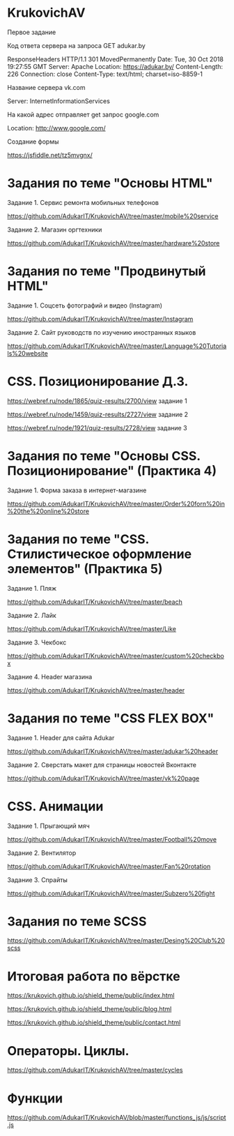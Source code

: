 # KrukovichAV

Первое задание

Код ответа сервера на запроса GET adukar.by

ResponseHeaders HTTP/1.1 301 MovedPermanently Date: Tue, 30 Oct 2018 19:27:55 GMT Server: Apache Location: https://adukar.by/ Content-Length: 226 Connection: close Content-Type: text/html; charset=iso-8859-1

Название сервера vk.com

Server: InternetInformationServices

На какой адрес отправляет get запрос google.com

Location: http://www.google.com/

Создание формы

https://jsfiddle.net/tz5mvgnx/

# Задания по теме "Основы HTML"

Задание 1. Сервис ремонта мобильных телефонов

https://github.com/AdukarIT/KrukovichAV/tree/master/mobile%20service

Задание 2. Магазин оргтехники

https://github.com/AdukarIT/KrukovichAV/tree/master/hardware%20store

# Задания по теме "Продвинутый HTML"

Задание 1. Соцсеть фотографий и видео (Instagram)

https://github.com/AdukarIT/KrukovichAV/tree/master/Instagram

Задание 2. Сайт руководств по изучению иностранных языков

https://github.com/AdukarIT/KrukovichAV/tree/master/Language%20Tutorials%20website

# CSS. Позиционирование Д.З.

https://webref.ru/node/1865/quiz-results/2700/view задание 1

https://webref.ru/node/1459/quiz-results/2727/view задание 2

https://webref.ru/node/1921/quiz-results/2728/view задание 3

# Задания по теме "Основы CSS. Позиционирование" (Практика 4)

Задание 1. Форма заказа в интернет-магазине

https://github.com/AdukarIT/KrukovichAV/tree/master/Order%20forn%20in%20the%20online%20store

# Задания по теме "CSS. Стилистическое оформление элементов" (Практика 5)

Задание 1. Пляж

https://github.com/AdukarIT/KrukovichAV/tree/master/beach

Задание 2. Лайк

https://github.com/AdukarIT/KrukovichAV/tree/master/Like

Задание 3. Чекбокс

https://github.com/AdukarIT/KrukovichAV/tree/master/custom%20checkbox

Задание 4. Header магазина

https://github.com/AdukarIT/KrukovichAV/tree/master/header

# Задания по теме "CSS FLEX BOX"

Задание 1. Header для сайта Adukar

https://github.com/AdukarIT/KrukovichAV/tree/master/adukar%20header

Задание 2. Сверстать макет для страницы новостей Вконтакте

https://github.com/AdukarIT/KrukovichAV/tree/master/vk%20page

# CSS. Анимации

Задание 1. Прыгающий мяч

https://github.com/AdukarIT/KrukovichAV/tree/master/Football%20move

Задание 2. Вентилятор

https://github.com/AdukarIT/KrukovichAV/tree/master/Fan%20rotation

Задание 3. Спрайты

https://github.com/AdukarIT/KrukovichAV/tree/master/Subzero%20fight

# Задания по теме SCSS

https://github.com/AdukarIT/KrukovichAV/tree/master/Desing%20Club%20scss

# Итоговая работа по вёрстке

https://krukovich.github.io/shield_theme/public/index.html

https://krukovich.github.io/shield_theme/public/blog.html

https://krukovich.github.io/shield_theme/public/contact.html

# Операторы. Циклы.

https://github.com/AdukarIT/KrukovichAV/tree/master/cycles

# Функции 

https://github.com/AdukarIT/KrukovichAV/blob/master/functions_js/js/script.js
